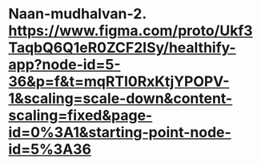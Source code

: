 # Naan-mudhalvan-2.  https://www.figma.com/proto/Ukf3TaqbQ6Q1eR0ZCF2ISy/healthify-app?node-id=5-36&p=f&t=mqRTI0RxKtjYPOPV-1&scaling=scale-down&content-scaling=fixed&page-id=0%3A1&starting-point-node-id=5%3A36

